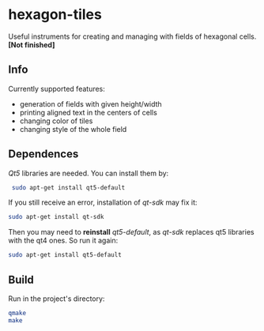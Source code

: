 # hexagon-tiles
Useful instruments for creating and managing with fields of hexagonal cells. **[Not finished]** 

## Info
Currently supported features:

- generation of fields with given height/width
- printing aligned text in the centers of cells
- changing color of tiles
- changing style of the whole field

## Dependences
*Qt5*  libraries are needed. You can install them by:
``` bash
 sudo apt-get install qt5-default
```

If you still receive an error, installation of *qt-sdk* may fix it:
``` bash
sudo apt-get install qt-sdk
```
 
Then you may need to **reinstall** *qt5-default*, as *qt-sdk* replaces qt5 libraries with the qt4 ones. So run it again: 
``` bash
sudo apt-get install qt5-default
```

## Build
Run in the project's directory:
``` bash
qmake
make
```

